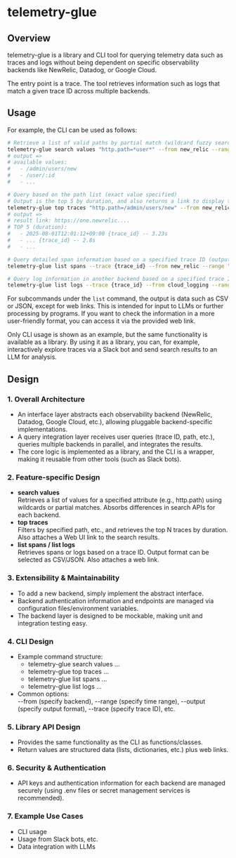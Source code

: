 # telemetry-glue

## Overview

telemetry-glue is a library and CLI tool for querying telemetry data such as traces and logs without being dependent on specific observability backends like NewRelic, Datadog, or Google Cloud.

The entry point is a trace. The tool retrieves information such as logs that match a given trace ID across multiple backends.

## Usage

For example, the CLI can be used as follows:

```sh
# Retrieve a list of valid paths by partial match (wildcard fuzzy search)
telemetry-glue search values "http.path=*user*" --from new_relic --range "2025-08-01T12:00:00+09:00,2025-08-02T00:00:00+09:00"
# output =>
# available values:
#   - /admin/users/new
#   - /user/:id
#   - ...

# Query based on the path list (exact value specified)
# Output is the top 5 by duration, and also returns a link to display the search results in the Web UI, allowing the user to continue searching on the web
telemetry-glue top traces "http.path=/admin/users/new" --from new_relic --range "2025-08-01T12:00:00+09:00,2025-08-02T00:00:00+09:00"
# output =>
# result link: https://one.newrelic....
# TOP 5 (duration):
#   - 2025-08-01T12:01:12+09:00 {trace_id} -- 3.23s
#   - ... {trace_id} -- 2.8s
#   - ...

# Query detailed span information based on a specified trace ID (output: CSV, JSON, etc. and a web link to the relevant trace)
telemetry-glue list spans --trace {trace_id} --from new_relic --range "2025-08-01T12:00:00+09:00,2025-08-02T00:00:00+09:00"

# Query log information in another backend based on a specified trace ID (output: CSV, JSON, etc. and a web link to the relevant log)
telemetry-glue list logs --trace {trace_id} --from cloud_logging --range "2025-08-01T12:00:00+09:00,2025-08-02T00:00:00+09:00"
```

For subcommands under the `list` command, the output is data such as CSV or JSON, except for web links. This is intended for input to LLMs or further processing by programs. If you want to check the information in a more user-friendly format, you can access it via the provided web link.

Only CLI usage is shown as an example, but the same functionality is available as a library. By using it as a library, you can, for example, interactively explore traces via a Slack bot and send search results to an LLM for analysis.

## Design

### 1. Overall Architecture

- An interface layer abstracts each observability backend (NewRelic, Datadog, Google Cloud, etc.), allowing pluggable backend-specific implementations.
- A query integration layer receives user queries (trace ID, path, etc.), queries multiple backends in parallel, and integrates the results.
- The core logic is implemented as a library, and the CLI is a wrapper, making it reusable from other tools (such as Slack bots).

### 2. Feature-specific Design

- **search values**  
  Retrieves a list of values for a specified attribute (e.g., http.path) using wildcards or partial matches. Absorbs differences in search APIs for each backend.
- **top traces**  
  Filters by specified path, etc., and retrieves the top N traces by duration. Also attaches a Web UI link to the search results.
- **list spans / list logs**  
  Retrieves spans or logs based on a trace ID. Output format can be selected as CSV/JSON. Also attaches a web link.

### 3. Extensibility & Maintainability

- To add a new backend, simply implement the abstract interface.
- Backend authentication information and endpoints are managed via configuration files/environment variables.
- The backend layer is designed to be mockable, making unit and integration testing easy.

### 4. CLI Design

- Example command structure:
  - telemetry-glue search values ...
  - telemetry-glue top traces ...
  - telemetry-glue list spans ...
  - telemetry-glue list logs ...
- Common options:  
  --from (specify backend), --range (specify time range), --output (specify output format), --trace (specify trace ID), etc.

### 5. Library API Design

- Provides the same functionality as the CLI as functions/classes.
- Return values are structured data (lists, dictionaries, etc.) plus web links.

### 6. Security & Authentication

- API keys and authentication information for each backend are managed securely (using .env files or secret management services is recommended).

### 7. Example Use Cases

- CLI usage
- Usage from Slack bots, etc.
- Data integration with LLMs
